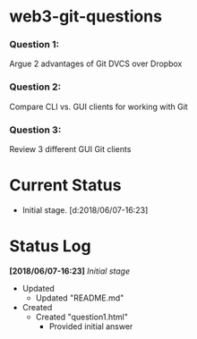 # web3-git-questions

### Question 1:
Argue 2 advantages of Git DVCS over Dropbox

### Question 2:
Compare CLI vs. GUI clients for working with Git

### Question 3:
Review 3 different GUI Git clients


# Current Status
- Initial stage. [d:2018/06/07-16:23]



# Status Log
**[2018/06/07-16:23]**
*Initial stage*

* Updated
    - Updated "README.md"
* Created    
    - Created "question1.html"
        - Provided initial answer 